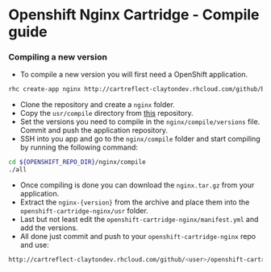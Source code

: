 # Openshift Nginx Cartridge - Compile guide

### Compiling a new version
- To compile a new version you will first need a OpenShift application.
```BASH
rhc create-app nginx http://cartreflect-claytondev.rhcloud.com/github/boekkooi/openshift-cartridge-nginx
```
- Clone the repository and create a `nginx` folder.
- Copy the `usr/compile` directory from [this](https://github.com/boekkooi/openshift-cartridge-nginx) repository.
- Set the versions you need to compile in the `nginx/compile/versions` file. Commit and push the application repository.
- SSH into you app and go to the `nginx/compile` folder and start compiling by running the following command:
```BASH
cd ${OPENSHIFT_REPO_DIR}/nginx/compile
./all
```
- Once compiling is done you can download the `nginx.tar.gz` from your application. 
- Extract the `nginx-{version}` from the archive and place them into the `openshift-cartridge-nginx/usr` folder.
- Last but not least edit the `openshift-cartridge-nginx/manifest.yml` and add the versions.
- All done just commit and push to your `openshift-cartridge-nginx` repo and use:
```BASH
http://cartreflect-claytondev.rhcloud.com/github/<user>/openshift-cartridge-nginx
```
